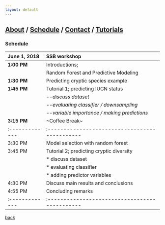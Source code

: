 ```yaml
---
layout: default
---
```

## [About](index.md) / [Schedule](./Schedule.html) / [Contact](./Contact.html) / [Tutorials](./Tutorials.html)

### Schedule

|June 1, 2018  |SSB workshop                                  |  
|:-------------|:---------------------------------------------|
| **1:00 PM**  | Introductions;                               |
|              | Random Forest and Predictive Modeling        |
| **1:30 PM**  | Predicting cryptic species example           |
| **1:45 PM**  | Tutorial 1; predicting IUCN status           |
  |            |       --*discuss dataset*            |
  |            |       --*evaluating classifier / downsampling*     |
  |            |       --*variable importance / making predictions* |
| **3:15 PM**  | ~Coffee Break~                               |
|:-------------|:---------------------------------------------|
| 3:30 PM      | Model selection with random forest           |
| 3:45 PM      | Tutorial 2; predicting cryptic diversity     |
|              |    * discuss dataset                          |
|              |    * evaluating classifier                    |
|              |    * adding predictor variables               |
| 4:30 PM      | Discuss main results and conclusions         |
| 4:55 PM      | Concluding remarks                           |
|:-------------|:---------------------------------------------|

[back](./)
